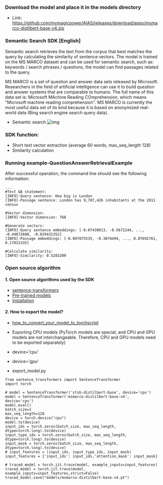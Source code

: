 
### Download the model and place it in the models directory
- Link: https://github.com/mymagicpower/AIAS/releases/download/apps/msmarco-distilbert-base-v4.zip

### Semantic Search SDK [English]

Semantic search retrieves the text from the corpus that best matches the query by calculating the similarity of sentence vectors.
The model is trained on the MS MARCO dataset and can be used for semantic search, such as: keywords / search phrases / questions, the model can find passages related to the query.

MS MARCO is a set of question and answer data sets released by Microsoft. Researchers in the field of artificial intelligence can use it to build question and answer systems that are comparable to humans.
The full name of this data set is: Microsoft MAchine Reading COmprehension, which means "Microsoft machine reading comprehension".
MS MARCO is currently the most useful data set of its kind because it is based on anonymized real-world data (Bing search engine search query data).

- Semantic search
![img](https://aias-home.oss-cn-beijing.aliyuncs.com/AIAS/nlp_sdks/semantic_search.jpeg)


### SDK function:

- Short text vector extraction (average 60 words, max_seq_length 128)
- Similarity calculation

### Running example-QuestionAnswerRetrievalExample

After successful operation, the command line should see the following information:
```text
...
#Test QA statement:
[INFO]-Query sentence: How big is London
[INFO]-Passage sentence: London has 9,787,426 inhabitants at the 2011 census

#Vector dimension:
[INFO]-Vector dimension: 768

#Generate vectors:
[INFO]-Query sentence embeddings: [-0.07430013, -0.5672244, ..., -0.44672608, -0.029431352]
[INFO]-Passage embeddings: [-0.097875535, -0.3074494, ..., 0.07692761, 0.17015335]

#Calculate similarity:
[INFO]-Similarity: 0.5283209

```

### Open source algorithm
#### 1. Open source algorithms used by the SDK
- [sentence-transformers](https://github.com/UKPLab/sentence-transformers)
- [Pre-trained models](https://www.sbert.net/docs/pretrained_models.html)
- [Installation](https://www.sbert.net/docs/installation.html)


#### 2. How to export the model?
- [how_to_convert_your_model_to_torchscript](http://docs.djl.ai/docs/pytorch/how_to_convert_your_model_to_torchscript.html)

- Exporting CPU models (PyTorch models are special, and CPU and GPU models are not interchangeable. Therefore, CPU and GPU models need to be exported separately)
- device='cpu'
- device='gpu'
- export_model.py
```text
from sentence_transformers import SentenceTransformer
import torch

# model = SentenceTransformer('stsb-distilbert-base', device='cpu')
model = SentenceTransformer('msmarco-distilbert-base-v4', device='cpu')
model.eval()
batch_size=1
max_seq_length=128
device = torch.device("cpu")
model.to(device)
input_ids = torch.zeros(batch_size, max_seq_length, dtype=torch.long).to(device)
input_type_ids = torch.zeros(batch_size, max_seq_length, dtype=torch.long).to(device)
input_mask = torch.zeros(batch_size, max_seq_length, dtype=torch.long).to(device)
# input_features = (input_ids, input_type_ids, input_mask)
input_features = {'input_ids': input_ids,'attention_mask': input_mask}

# traced_model = torch.jit.trace(model, example_inputs=input_features)
traced_model = torch.jit.trace(model, example_inputs=input_features,strict=False)
traced_model.save("models/msmarco-distilbert-base-v4.pt")
```

